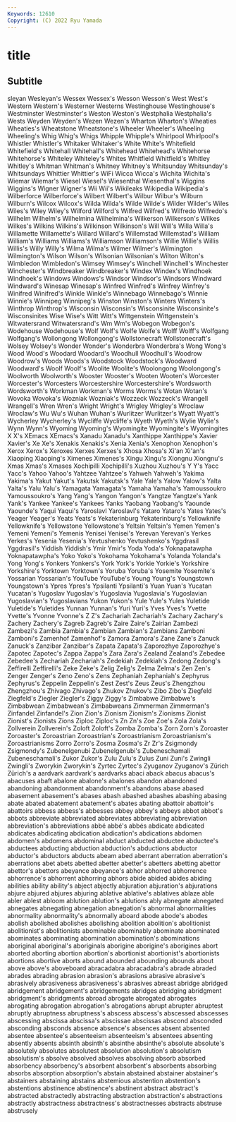 ```yaml
---
Keywords: 12610
Copyright: (C) 2022 Ryu Yamada
---
```



# title

## Subtitle
sleyan Wesleyan's Wessex Wessex's Wesson Wesson's
West West's Western Western's Westerner Westerns Westinghouse Westinghouse's Westminster Westminster's
Weston Weston's Westphalia Westphalia's Wests Weyden Weyden's Wezen Wezen's Wharton
Wharton's Wheaties Wheaties's Wheatstone Wheatstone's Wheeler Wheeler's Wheeling Wheeling's Whig
Whig's Whigs Whipple Whipple's Whirlpool Whirlpool's Whistler Whistler's Whitaker Whitaker's
White White's Whitefield Whitefield's Whitehall Whitehall's Whitehead Whitehead's Whitehorse Whitehorse's
Whiteley Whiteley's Whites Whitfield Whitfield's Whitley Whitley's Whitman Whitman's Whitney
Whitney's Whitsunday Whitsunday's Whitsundays Whittier Whittier's WiFi Wicca Wicca's Wichita
Wichita's Wiemar Wiemar's Wiesel Wiesel's Wiesenthal Wiesenthal's Wiggins Wiggins's Wigner
Wigner's Wii Wii's Wikileaks Wikipedia Wikipedia's Wilberforce Wilberforce's Wilbert Wilbert's
Wilbur Wilbur's Wilburn Wilburn's Wilcox Wilcox's Wilda Wilda's Wilde Wilde's
Wilder Wilder's Wiles Wiles's Wiley Wiley's Wilford Wilford's Wilfred Wilfred's
Wilfredo Wilfredo's Wilhelm Wilhelm's Wilhelmina Wilhelmina's Wilkerson Wilkerson's Wilkes Wilkes's
Wilkins Wilkins's Wilkinson Wilkinson's Will Will's Willa Willa's Willamette Willamette's
Willard Willard's Willemstad Willemstad's William William's Williams Williams's Williamson Williamson's
Willie Willie's Willis Willis's Willy Willy's Wilma Wilma's Wilmer Wilmer's
Wilmington Wilmington's Wilson Wilson's Wilsonian Wilsonian's Wilton Wilton's Wimbledon Wimbledon's
Wimsey Wimsey's Winchell Winchell's Winchester Winchester's Windbreaker Windbreaker's Windex Windex's
Windhoek Windhoek's Windows Windows's Windsor Windsor's Windsors Windward Windward's Winesap
Winesap's Winfred Winfred's Winfrey Winfrey's Winifred Winifred's Winkle Winkle's Winnebago
Winnebago's Winnie Winnie's Winnipeg Winnipeg's Winston Winston's Winters Winters's Winthrop
Winthrop's Wisconsin Wisconsin's Wisconsinite Wisconsinite's Wisconsinites Wise Wise's Witt Witt's
Wittgenstein Wittgenstein's Witwatersrand Witwatersrand's Wm Wm's Wobegon Wobegon's Wodehouse Wodehouse's
Wolf Wolf's Wolfe Wolfe's Wolff Wolff's Wolfgang Wolfgang's Wollongong Wollongong's
Wollstonecraft Wollstonecraft's Wolsey Wolsey's Wonder Wonder's Wonderbra Wonderbra's Wong Wong's
Wood Wood's Woodard Woodard's Woodhull Woodhull's Woodrow Woodrow's Woods Woods's
Woodstock Woodstock's Woodward Woodward's Woolf Woolf's Woolite Woolite's Woolongong Woolongong's
Woolworth Woolworth's Wooster Wooster's Wooten Wooten's Worcester Worcester's Worcesters Worcestershire
Worcestershire's Wordsworth Wordsworth's Workman Workman's Worms Worms's Wotan Wotan's Wovoka
Wovoka's Wozniak Wozniak's Wozzeck Wozzeck's Wrangell Wrangell's Wren Wren's Wright
Wright's Wrigley Wrigley's Wroclaw Wroclaw's Wu Wu's Wuhan Wuhan's Wurlitzer
Wurlitzer's Wyatt Wyatt's Wycherley Wycherley's Wycliffe Wycliffe's Wyeth Wyeth's Wylie
Wylie's Wynn Wynn's Wyoming Wyoming's Wyomingite Wyomingite's Wyomingites X X's
XEmacs XEmacs's Xanadu Xanadu's Xanthippe Xanthippe's Xavier Xavier's Xe Xe's
Xenakis Xenakis's Xenia Xenia's Xenophon Xenophon's Xerox Xerox's Xeroxes Xerxes
Xerxes's Xhosa Xhosa's Xi'an Xi'an's Xiaoping Xiaoping's Ximenes Ximenes's Xingu
Xingu's Xiongnu Xiongnu's Xmas Xmas's Xmases Xochipilli Xochipilli's Xuzhou Xuzhou's
Y Y's Yacc Yacc's Yahoo Yahoo's Yahtzee Yahtzee's Yahweh Yahweh's
Yakima Yakima's Yakut Yakut's Yakutsk Yakutsk's Yale Yale's Yalow Yalow's
Yalta Yalta's Yalu Yalu's Yamagata Yamagata's Yamaha Yamaha's Yamoussoukro Yamoussoukro's
Yang Yang's Yangon Yangon's Yangtze Yangtze's Yank Yank's Yankee Yankee's
Yankees Yanks Yaobang Yaobang's Yaounde Yaounde's Yaqui Yaqui's Yaroslavl Yaroslavl's
Yataro Yataro's Yates Yates's Yeager Yeager's Yeats Yeats's Yekaterinburg Yekaterinburg's
Yellowknife Yellowknife's Yellowstone Yellowstone's Yeltsin Yeltsin's Yemen Yemen's Yemeni Yemeni's
Yemenis Yenisei Yenisei's Yerevan Yerevan's Yerkes Yerkes's Yesenia Yesenia's Yevtushenko
Yevtushenko's Yggdrasil Yggdrasil's Yiddish Yiddish's Ymir Ymir's Yoda Yoda's Yoknapatawpha
Yoknapatawpha's Yoko Yoko's Yokohama Yokohama's Yolanda Yolanda's Yong Yong's Yonkers
Yonkers's York York's Yorkie Yorkie's Yorkshire Yorkshire's Yorktown Yorktown's Yoruba
Yoruba's Yosemite Yosemite's Yossarian Yossarian's YouTube YouTube's Young Young's Youngstown
Youngstown's Ypres Ypres's Ypsilanti Ypsilanti's Yuan Yuan's Yucatan Yucatan's Yugoslav
Yugoslav's Yugoslavia Yugoslavia's Yugoslavian Yugoslavian's Yugoslavians Yukon Yukon's Yule Yule's
Yules Yuletide Yuletide's Yuletides Yunnan Yunnan's Yuri Yuri's Yves Yves's
Yvette Yvette's Yvonne Yvonne's Z Z's Zachariah Zachariah's Zachary Zachary's
Zachery Zachery's Zagreb Zagreb's Zaire Zaire's Zairian Zambezi Zambezi's Zambia
Zambia's Zambian Zambian's Zambians Zamboni Zamboni's Zamenhof Zamenhof's Zamora Zamora's
Zane Zane's Zanuck Zanuck's Zanzibar Zanzibar's Zapata Zapata's Zaporozhye Zaporozhye's
Zapotec Zapotec's Zappa Zappa's Zara Zara's Zealand Zealand's Zebedee Zebedee's
Zechariah Zechariah's Zedekiah Zedekiah's Zedong Zedong's Zeffirelli Zeffirelli's Zeke Zeke's
Zelig Zelig's Zelma Zelma's Zen Zen's Zenger Zenger's Zeno Zeno's
Zens Zephaniah Zephaniah's Zephyrus Zephyrus's Zeppelin Zeppelin's Zest Zest's Zeus
Zeus's Zhengzhou Zhengzhou's Zhivago Zhivago's Zhukov Zhukov's Zibo Zibo's Ziegfeld
Ziegfeld's Ziegler Ziegler's Ziggy Ziggy's Zimbabwe Zimbabwe's Zimbabwean Zimbabwean's Zimbabweans
Zimmerman Zimmerman's Zinfandel Zinfandel's Zion Zion's Zionism Zionism's Zionisms Zionist
Zionist's Zionists Zions Ziploc Ziploc's Zn Zn's Zoe Zoe's Zola
Zola's Zollverein Zollverein's Zoloft Zoloft's Zomba Zomba's Zorn Zorn's Zoroaster
Zoroaster's Zoroastrian Zoroastrian's Zoroastrianism Zoroastrianism's Zoroastrianisms Zorro Zorro's Zosma Zosma's
Zr Zr's Zsigmondy Zsigmondy's Zubenelgenubi Zubenelgenubi's Zubeneschamali Zubeneschamali's Zukor Zukor's
Zulu Zulu's Zulus Zuni Zuni's Zwingli Zwingli's Zworykin Zworykin's Zyrtec
Zyrtec's Zyuganov Zyuganov's Zürich Zürich's a aardvark aardvark's aardvarks abaci
aback abacus abacus's abacuses abaft abalone abalone's abalones abandon abandoned
abandoning abandonment abandonment's abandons abase abased abasement abasement's abases abash
abashed abashes abashing abasing abate abated abatement abatement's abates abating
abattoir abattoir's abattoirs abbess abbess's abbesses abbey abbey's abbeys abbot
abbot's abbots abbreviate abbreviated abbreviates abbreviating abbreviation abbreviation's abbreviations abbé
abbé's abbés abdicate abdicated abdicates abdicating abdication abdication's abdications abdomen
abdomen's abdomens abdominal abduct abducted abductee abductee's abductees abducting abduction
abduction's abductions abductor abductor's abductors abducts abeam abed aberrant aberration
aberration's aberrations abet abets abetted abetter abetter's abetters abetting abettor
abettor's abettors abeyance abeyance's abhor abhorred abhorrence abhorrence's abhorrent abhorring
abhors abide abided abides abiding abilities ability ability's abject abjectly
abjuration abjuration's abjurations abjure abjured abjures abjuring ablative ablative's ablatives
ablaze able abler ablest abloom ablution ablution's ablutions ably abnegate
abnegated abnegates abnegating abnegation abnegation's abnormal abnormalities abnormality abnormality's abnormally
aboard abode abode's abodes abolish abolished abolishes abolishing abolition abolition's
abolitionist abolitionist's abolitionists abominable abominably abominate abominated abominates abominating abomination
abomination's abominations aboriginal aboriginal's aboriginals aborigine aborigine's aborigines abort aborted
aborting abortion abortion's abortionist abortionist's abortionists abortions abortive aborts abound
abounded abounding abounds about above above's aboveboard abracadabra abracadabra's abrade
abraded abrades abrading abrasion abrasion's abrasions abrasive abrasive's abrasively abrasiveness
abrasiveness's abrasives abreast abridge abridged abridgement abridgement's abridgements abridges abridging
abridgment abridgment's abridgments abroad abrogate abrogated abrogates abrogating abrogation abrogation's
abrogations abrupt abrupter abruptest abruptly abruptness abruptness's abscess abscess's abscessed
abscesses abscessing abscissa abscissa's abscissae abscissas abscond absconded absconding absconds
absence absence's absences absent absented absentee absentee's absenteeism absenteeism's absentees
absenting absently absents absinth absinth's absinthe absinthe's absolute absolute's absolutely
absolutes absolutest absolution absolution's absolutism absolutism's absolve absolved absolves absolving
absorb absorbed absorbency absorbency's absorbent absorbent's absorbents absorbing absorbs absorption
absorption's abstain abstained abstainer abstainer's abstainers abstaining abstains abstemious abstention
abstention's abstentions abstinence abstinence's abstinent abstract abstract's abstracted abstractedly abstracting
abstraction abstraction's abstractions abstractly abstractness abstractness's abstractnesses abstracts abstruse abstrusely
